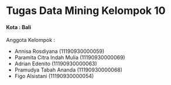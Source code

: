 # Tugas Data Mining Kelompok 10
#### Kota : Bali
Anggota Kelompok :
* Annisa Rosdiyana (11190930000059)
* Paramita Citra Indah Mulia (11190930000069)
* Adrian Edenito (11190930000063)
* Pramudya Tabah Ananda (11190930000068)
* Figo Alsistani (11190930000054)
